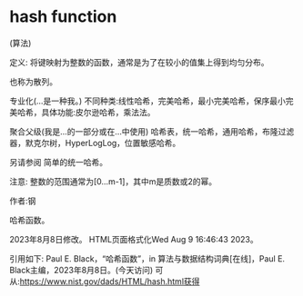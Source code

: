# hash function

(算法)



定义:
将键映射为整数的函数，通常是为了在较小的值集上得到均匀分布。



也称为散列。



专业化(…是一种我。)
不同种类:线性哈希，完美哈希，最小完美哈希，保序最小完美哈希，具体功能:皮尔逊哈希，乘法法。



聚合父级(我是…的一部分或在…中使用)
哈希表，统一哈希，通用哈希，布隆过滤器，默克尔树，HyperLogLog，位置敏感哈希。



另请参阅
简单的统一哈希。



注意:
整数的范围通常为[0…m-1]，其中m是质数或2的幂。


作者:钢


哈希函数。








2023年8月8日修改。
HTML页面格式化Wed Aug 9 16:46:43 2023。



引用如下:
Paul E. Black，“哈希函数”，in
算法与数据结构词典[在线]，Paul E. Black主编，2023年8月8日。(今天访问)
可从:https://www.nist.gov/dads/HTML/hash.html获得